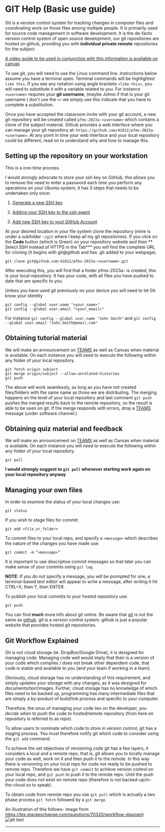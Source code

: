 GIT Help (Basic use guide)
===================================
Git is a version control system for tracking changes in computer files and coordinating work on those files among multiple people. It is primarily used for source code management in software development. It is the de-facto version control system of open source development, our git repositories are hosted on github, providing you with **individual private remote** repositories for the subject. 

[A video guide to be used in conjunction with this information is available on canvas](https://canvas.uts.edu.au/courses/26214/pages/github-and-using-git?module_item_id=1199454)

To use git, you will need to use the Linux command line. Instructions below assume you have a terminal open. Terminal commands will be highlighted `like this`. If you see any notation using angle brackets `<like-this>`, you will need to substitute it with a variable related to you. For instance `<username>` requires your **git username**, (maybe Johno if that is your git username ) don't use the `<>` we simply use this indicate that you have to complete a substitution.

Once you have accepted the classroom invite with your git account, a new git repository will be created called  `pfms-2023a-<username>` which contains a clone of the subject material. Github provides a web interface where you can manage your git repository at: `https://github.com/41012/pfms-2023a-<username>`. At any point in time your web interface and your local repository could be different, read on to understand why and how to manage this.

Setting up the repository on your workstation
------------------------------------
This is a one-time process.

I would strongly advocate to store your ssh key on GitHub, this allows you to remove the need to enter a password each time you perform any operations on your Ubuntu system, it has 3 steps that needs to be undertaken only once:

1. [Generate a new SSH key](https://docs.github.com/en/github/authenticating-to-github/connecting-to-github-with-ssh/generating-a-new-ssh-key-and-adding-it-to-the-ssh-agent#generating-a-new-ssh-key)
2. [Adding your SSH key to the ssh-agent](https://docs.github.com/en/github/authenticating-to-github/connecting-to-github-with-ssh/generating-a-new-ssh-key-and-adding-it-to-the-ssh-agent#adding-your-ssh-key-to-the-ssh-agent)

3. [Add new SSH key to yout GitHub Account](https://docs.github.com/en/github/authenticating-to-github/connecting-to-github-with-ssh/adding-a-new-ssh-key-to-your-github-account)


At your desired location in your file system clone the repository (mine is under a subfolder `~/git` where I keep all my git repositories). If you click on the **Code** button (which is Green) on your repository website and then ** Select SSH instead of HTTPS in the Tab*** you will find the complete URL for cloning (it begins with git@github and has .git added to your webpage).
```
git clone git@github.com:41012/pfms-2023a-<username>.git
```
After executing this, you will find that a folder pfms-2023a-<username> is created, this is your local repository. It has your code, with all files you have pushed to date that are specific to you.

Unless you have used git previously on your device you will need to let Git know your identity
```
git config --global user.name "<your_name>"
git config --global user.email "<your_email>"
```
For instance ``git config --global user.name "John Smith"`` and ``git config --global user.email "John.Smith@email.com"``

Obtaining tutorial material
------------------------------------
We will make an announcement on [TEAMS] as well as Canvas when material is available. On each instance you will need to execute the following within any folder of your local repository.
```
git fetch origin subject
git merge origin/subject --allow-unrelated-histories
git push
```
The above will work seamlessly, as long as you have not created files/folders with the same name as those we are distributing. 
The merging happens on the level of your local repository and last comment `git push` pushes the merged results back to the remote repository, so the result is able to be seen on git.
If the merge responds with errors, drop a [TEAMS] message (under software channel.)


Obtaining quiz material and feedback
------------------------------------
We will make an announcement on [TEAMS] as well as Canvas when material is available. On each instance you will need to execute the following within any folder of your local repository.
```
git pull
```
**I would strongly suggest to ``git pull`` whenever starting work again on your local repository anyway**

Managing your own files
------------------------------------
In order to examine the status of your local changes use:
```
git status 
```
If you wish to stage files for commit:
```
git add <file_or_folder> 
```
To commit files to your local repo, and specify a `<message>` which describes the nature of the changes you have made use:
```
git commit -m “<message>”
```
It is important to use descriptive commit messages so that later you can make sense of your commits using `git log`.

**NOTE:** If you do not specify a message, you will be prompted for one, a terminal-based text editor will appear to write a message, after writing it hit CTRL+X, then Y, then ENTER.

To publish your local commits to your hosted repository use:
```
git push
```

You can find **much** more info about git online. Be aware that [git](https://git-scm.com) is not the same as [github](https://github.com). git is a version control system. github is just a popular website that provides hosted git repositories.

Git Workflow Explained
------------------------------------

Git is not cloud storage (ie. DropBox/Google Drive), it is designed for managing code. Managing code well would imply that their is a version of your code which compiles / does not break other dependent code, that code is stable and available to you (and your team if working in a team). 

Obviously, cloud storage has no understanding of this requirement, and simply updates your storage with any changes, as it was designed for documents/text/images. Further, cloud storage has no knowledge of which files need to be backed up, programming has many intermediate files that are simply a by-product of build/link process and specific to your computer. 

Therefore, the onus of managing your code lies on the developer, *you decide* when to *push* the code to hosted/remote repository (from here on repository is referred to as *repo*). 

To allow users to nominate which code to store in version control, git has a staging process. You must therefore notify git which code to consider using the ``git add`` command.

To achieve the set objectives of versioning code git has a few layers, it considers a local and a remote repo, that is, git allows you to locally manage your code as well, work on it and then push it to the remote. In this way there is versioning on your local repo for code not ready to be pushed to remote repo. Therefore we have ``git commit`` to achieve version control on your local repo, and ``git push`` to push it to the remote repo. Until the push your code does not exist on remote repo (therefore is not backed-up/in-the-cloud so to speak). 

To obtain code from remote repo you use ``git pull`` which is actually a two phase process ``git fetch`` followed by a ``git merge``.

An illustration of this follows- image from https://tex.stackexchange.com/questions/70320/workflow-diagram)
![alt text](https://i.stack.imgur.com/5V7uJ.png "Git workflow")


------------------------------------



[TEAMS]: https://teams.microsoft.com/l/team/19%3aEvIKpMNFj6OfxI6fWPJ_1oHiYHAOFV63-Ce1VRLWJIE1%40thread.tacv2/conversations?groupId=218d8a36-d74d-409a-bfdd-fcd539accde1&tenantId=e8911c26-cf9f-4a9c-878e-527807be8791

